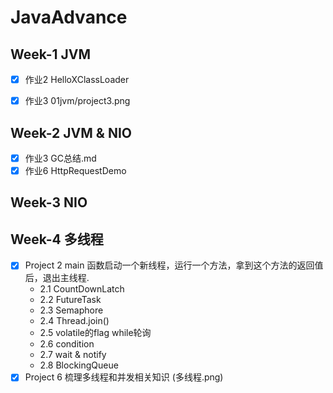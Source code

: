 # JavaAdvance

## Week-1 JVM
- [x] 作业2 HelloXClassLoader

- [x] 作业3 01jvm/project3.png

## Week-2 JVM & NIO
- [x] 作业3 GC总结.md
- [x] 作业6 HttpRequestDemo

## Week-3 NIO

## Week-4 多线程

- [x] Project 2 main 函数启动一个新线程，运行一个方法，拿到这个方法的返回值后，退出主线程.
    - 2.1 CountDownLatch 
    - 2.2 FutureTask
    - 2.3 Semaphore
    - 2.4 Thread.join()
    - 2.5 volatile的flag while轮询
    - 2.6 condition
    - 2.7 wait & notify
    - 2.8 BlockingQueue
- [x] Project 6 梳理多线程和并发相关知识 (多线程.png)
